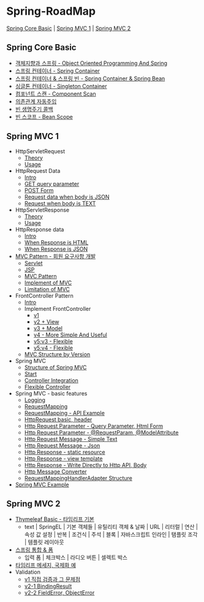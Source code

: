 # Spring-RoadMap
[Spring Core Basic](https://github.com/gimminjae/Spring-RoadMap/blob/master/README.md#spring-core-basic) | [Spring MVC 1](https://github.com/gimminjae/Spring-RoadMap/blob/master/README.md#spring-mvc-1) | [Spring MVC 2](https://github.com/gimminjae/Spring-RoadMap/blob/master/README.md#spring-mvc-2)
## Spring Core Basic
- [객체지향과 스프링 - Object Oriented Programming And Spring](https://github.com/gimminjae/Spring-RoadMap/blob/master/Spring%20Core%20Basic/wiki/01Object-oriented%20Programming%20And%20Spring.md)
- [스프링 컨테이너 - Spring Container](https://github.com/gimminjae/Spring-RoadMap/blob/master/Spring%20Core%20Basic/wiki/02spring-container.md)
- [스프링 컨테이너 & 스프링 빈 - Spring Container & Spring Bean](https://github.com/gimminjae/Spring-RoadMap/blob/master/Spring%20Core%20Basic/wiki/03Spring-Container%26Spring-Bean.md)
- [싱글톤 컨테이너 - Singleton Container](https://github.com/gimminjae/Spring-RoadMap/blob/master/Spring%20Core%20Basic/wiki/04SingletonContainer.md)
- [컴포넌트 스캔 - Component Scan](https://github.com/gimminjae/Spring-RoadMap/blob/master/Spring%20Core%20Basic/wiki/05ComponentScan.md)
- [의존관계 자동주입](https://github.com/gimminjae/Spring-RoadMap/blob/master/Spring%20Core%20Basic/wiki/06%EC%9D%98%EC%A1%B4%EA%B4%80%EA%B3%84-%EC%9E%90%EB%8F%99%EC%A3%BC%EC%9E%85.md)
- [빈 생명주기 콜백](https://github.com/gimminjae/Spring-RoadMap/blob/master/Spring%20Core%20Basic/wiki/07%EB%B9%88-%EC%83%9D%EB%AA%85%EC%A3%BC%EA%B8%B0-%EC%BD%9C%EB%B0%B1.md)
- [빈 스코프 - Bean Scope](https://github.com/gimminjae/Spring-RoadMap/blob/master/Spring%20Core%20Basic/wiki/08Bean-Scope.md)
## Spring MVC 1
- HttpServletRequest
  - [Theory](https://github.com/gimminjae/Spring-RoadMap/blob/master/SpringMVC-1/wiki/http/HttpServletRequestTheory.md)
  - [Usage](https://github.com/gimminjae/Spring-RoadMap/blob/master/SpringMVC-1/servlet/src/main/java/com/servlet/basic/request/RequestHeaderServlet.java)
- HttpRequest Data
  - [Intro](https://github.com/gimminjae/Spring-RoadMap/blob/master/SpringMVC-1/wiki/http/HttpRequestData.md)
  - [GET query parameter](https://github.com/gimminjae/Spring-RoadMap/blob/master/SpringMVC-1/servlet/src/main/java/com/servlet/basic/request/RequestParamServlet.java)
  - [POST Form](https://github.com/gimminjae/Spring-RoadMap/blob/master/SpringMVC-1/servlet/src/main/webapp/basic/hello-form.html)
  - [Request data when body is JSON](https://github.com/gimminjae/Spring-RoadMap/blob/master/SpringMVC-1/servlet/src/main/java/com/servlet/basic/request/RequestBodyJsonServlet.java)
  - [Request when body is TEXT](https://github.com/gimminjae/Spring-RoadMap/blob/master/SpringMVC-1/servlet/src/main/java/com/servlet/basic/request/RequestBodyStringServlet.java)
- HttpServletResponse
  - [Theory](https://github.com/gimminjae/Spring-RoadMap/blob/master/SpringMVC-1/wiki/http/HttpServletResponseTheory.md)
  - [Usage](https://github.com/gimminjae/Spring-RoadMap/blob/master/SpringMVC-1/servlet/src/main/java/com/servlet/basic/response/ResponseHeaderServlet.java)
- HttpResponse data
  - [Intro](https://github.com/gimminjae/Spring-RoadMap/blob/master/SpringMVC-1/wiki/http/HttpResponseData.md)
  - [When Response is HTML](https://github.com/gimminjae/Spring-RoadMap/blob/master/SpringMVC-1/servlet/src/main/java/com/servlet/basic/response/ResponseHtmlServlet.java)
  - [When Response is JSON](https://github.com/gimminjae/Spring-RoadMap/blob/master/SpringMVC-1/servlet/src/main/java/com/servlet/basic/response/ResponseJsonServlet.java)
- [MVC Pattern - 회원 요구사항 개발](https://github.com/gimminjae/Spring-RoadMap/commit/3f641cdff59861ac3ea0b2b8bd3a0976cd8b1810)
  - [Servlet](https://github.com/gimminjae/Spring-RoadMap/commit/994ce16a6397d8de1b1518522a1894f5168e722d)
  - [JSP](https://github.com/gimminjae/Spring-RoadMap/commit/b2c41ddc6eab4ee113089319f7c6573f90c3f631)
  - [MVC Pattern](https://github.com/gimminjae/Spring-RoadMap/blob/master/SpringMVC-1/wiki/mvc/MVC%20Pattern%20-%20Intro.md)
  - [Implement of MVC](https://github.com/gimminjae/Spring-RoadMap/commit/4de9869a40e5791e27f62acc245497704a1c679b)
  - [Limitation of MVC](https://github.com/gimminjae/Spring-RoadMap/blob/master/SpringMVC-1/wiki/mvc/MVC%20Pattern%20-%20Limitation.md)
- FrontController Pattern
  - [Intro](https://github.com/gimminjae/Spring-RoadMap/blob/master/SpringMVC-1/wiki/mvc/frontcontrollerpattern/FrontController%20Pattern%20-%20Intro.md)
  - Implement FrontController
    - [v1](https://github.com/gimminjae/Spring-RoadMap/commit/252709318794cd710acbfb55819510017fc4dd35)
    - [v2 + View](https://github.com/gimminjae/Spring-RoadMap/commit/6345aa5e903c10cacc3a96260b88074315de8240)
    - [v3 + Model](https://github.com/gimminjae/Spring-RoadMap/commit/a122c93fb63499f3b9e328a405fa9fed3a629885)
    - [v4 - More Simple And Useful](https://github.com/gimminjae/Spring-RoadMap/commit/070460c9498267c02da24125d1274c3a83d56361)
    - [v5:v3 - Flexible](https://github.com/gimminjae/Spring-RoadMap/commit/0497a4457c3bde42296b0cbb3a4c361540be2743)
    - [v5:v4 - Flexible](https://github.com/gimminjae/Spring-RoadMap/commit/b30e285e3a0c39027f62521a7136a28b97f419c8)
  - [MVC Structure by Version](https://github.com/gimminjae/Spring-RoadMap/blob/master/SpringMVC-1/wiki/mvc/frontcontrollerpattern/MVC%20Structure%20by%20Version.md)
- Spring MVC
  - [Structure of Spring MVC](https://github.com/gimminjae/Spring-RoadMap/blob/master/SpringMVC-1/wiki/mvc/springmvc/Spring%20MVC%20Structure.md)
  - [Start](https://github.com/gimminjae/Spring-RoadMap/commit/7350935ddf3fe97fcf2f4c21cbe763dfec8d1199)
  - [Controller Integration](https://github.com/gimminjae/Spring-RoadMap/commit/e9bf90b3145f7a7034d6138c3be825660fe014fb)
  - [Flexible Controller](https://github.com/gimminjae/Spring-RoadMap/commit/e1a56bfa7a9de3cdc1053fc64839727167e496b3)
- Spring MVC - basic features
  - [Logging](https://github.com/gimminjae/Spring-RoadMap/commit/d5c3ef53ba56f86f019a5e34046fd68d7609798e)
  - [RequestMapping](https://github.com/gimminjae/Spring-RoadMap/commit/f448079109f6f36aee47d15d2e33cb014a0c9e30)
  - [RequestMapping - API Example](https://github.com/gimminjae/Spring-RoadMap/commit/223f61cd447b5473ba6b736826e2b0f0a2b274ff)
  - [HttpRequest basic, header](https://github.com/gimminjae/Spring-RoadMap/blob/master/SpringMVC-1/springmvc/src/main/java/hello/springmvc/basic/request/RequestHeaderController.java)
  - [Http Request Parameter - Query Parameter, Html Form](https://github.com/gimminjae/Spring-RoadMap/commit/7b52146b8600b889d9b9810ccc69832b16c0bbb6)
  - [Http Request Parameter - @RequestParam, @ModelAttribute](https://github.com/gimminjae/Spring-RoadMap/blob/master/SpringMVC-1/springmvc/src/main/java/hello/springmvc/basic/request/RequestParamController.java)
  - [Http Request Message - Simple Text](https://github.com/gimminjae/Spring-RoadMap/blob/master/SpringMVC-1/springmvc/src/main/java/hello/springmvc/basic/request/RequestBodyStringController.java)
  - [Http Request Message - Json](https://github.com/gimminjae/Spring-RoadMap/blob/master/SpringMVC-1/springmvc/src/main/java/hello/springmvc/basic/request/RequestBodyJsonController.java)
  - [Http Response - static resource](https://github.com/gimminjae/Spring-RoadMap/blob/master/SpringMVC-1/springmvc/src/main/java/hello/springmvc/basic/response/ResponseStaticController.java)
  - [Http Response - view template](https://github.com/gimminjae/Spring-RoadMap/blob/master/SpringMVC-1/springmvc/src/main/java/hello/springmvc/basic/response/ResponseViewController.java)
  - [Http Response - Write Directly to Http API, Body](https://github.com/gimminjae/Spring-RoadMap/blob/master/SpringMVC-1/springmvc/src/main/java/hello/springmvc/basic/response/ResponseBodyController.java)
  - [Http Message Converter](https://github.com/gimminjae/Spring-RoadMap/blob/master/SpringMVC-1/wiki/springmvc/HttpMessageConverter.md)
  - [RequestMappingHandlerAdapter Structure](https://github.com/gimminjae/Spring-RoadMap/blob/master/SpringMVC-1/wiki/springmvc/RequestMappingHandlerAdapter%20Structure.md)
- [Spring MVC Example](https://github.com/gimminjae/Spring-RoadMap/tree/master/SpringMVC-1/item-service)
## Spring MVC 2
- [Thymeleaf Basic - 타임리프 기본](https://github.com/gimminjae/Spring-RoadMap/tree/master/SpringMVC-2/thymeleaf-basic)
  - text | SpringEL | 기본 객체들 | 유틸리티 객체 & 날짜 | URL | 리터럴 | 연산 | 속성 값 설정 | 반복 | 조건식 | 주석 | 블록 | 자바스크립트 인라인 | 탬플릿 조각 | 템플릿 레이아웃
- [스프링 통합 & 폼](https://github.com/gimminjae/Spring-RoadMap/tree/master/SpringMVC-2/form)
  - 입력 폼 | 체크박스 | 라디오 버튼 | 셀렉트 박스
- [타임리프 메세지, 국제화 예](https://github.com/gimminjae/Spring-RoadMap/tree/master/SpringMVC-2/message)
- Validation
  - [v1 직접 검증과 그 문제점](https://github.com/gimminjae/Spring-RoadMap/commit/2cc52262a8e9cde388473215f938cea1c2ec922b)
  - [v2-1 BindingResult](https://github.com/gimminjae/Spring-RoadMap/commit/2cecbc13fddacea4c9b01ec3bf8da1fabcb1ae9f)
  - [v2-2 FieldError, ObjectError](https://github.com/gimminjae/Spring-RoadMap/commit/db633bdea32b393a5e7e4cdf006eba7a4deac885)
